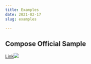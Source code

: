 ```yaml
---
title: Examples
date: 2021-02-17
slug: examples

---
```

## Compose Official Sample

[Link](https://github.com/android/compose-samples "Compose")![](https://github.com/android/compose-samples/blob/main/readme/samples_montage.gif)